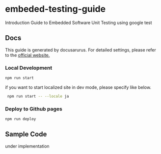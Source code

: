 # embeded-testing-guide

Introduction Guide to Embedded Software Unit Testing using google test

## Docs

This guide is generated by docusarurus. For detailed settings, please refer to the [official website.](https://docusaurus.io/)

### Local Development

```bash
npm run start
```

if you want to start localized site in dev mode, please specify like below.

```bash
 npm run start -- --locale ja
```

### Deploy to Github pages

```bash
npm run deploy
```

## Sample Code

under implementation
